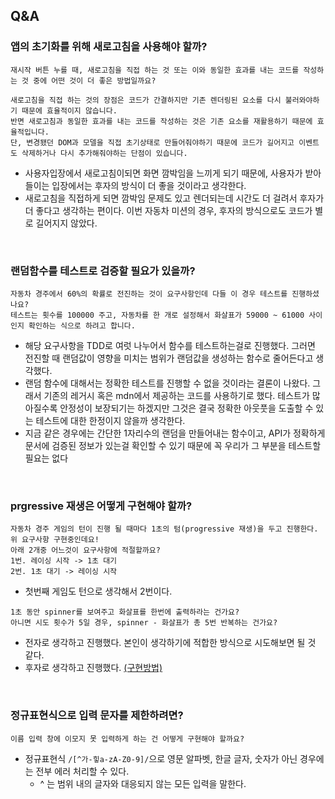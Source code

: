 ## Q&A

### 앱의 초기화를 위해 새로고침을 사용해야 할까?
```
재시작 버튼 누를 때, 새로고침을 직접 하는 것 또는 이와 동일한 효과를 내는 코드를 작성하는 것 중에 어떤 것이 더 좋은 방법일까요?

새로고침을 직접 하는 것의 장점은 코드가 간결하지만 기존 렌더링된 요소를 다시 불러와야하기 때문에 효율적이지 않습니다.
반면 새로고침과 동일한 효과를 내는 코드를 작성하는 것은 기존 요소를 재활용하기 때문에 효율적입니다. 
단, 변경됐던 DOM과 모델을 직접 초기상태로 만들어줘야하기 때문에 코드가 길어지고 이벤트도 삭제하거나 다시 추가해줘야하는 단점이 있습니다.
```
- 사용자입장에서 새로고침이되면 화면 깜박임을 느끼게 되기 때문에, 사용자가 받아들이는 입장에서는 후자의 방식이 더 좋을 것이라고 생각한다. 
- 새로고침을 직접하게 되면 깜박임 문제도 있고 렌더되는데 시간도 더 걸려서 후자가 더 좋다고 생각하는 편이다. 이번 자동차 미션의 경우, 후자의 방식으로도 코드가 별로 길어지지 않았다.

<br />

### 랜덤함수를 테스트로 검증할 필요가 있을까?
```
자동차 경주에서 60%의 확률로 전진하는 것이 요구사항인데 다들 이 경우 테스트를 진행하셨나요?
테스트는 횟수를 100000 주고, 자동차를 한 개로 설정해서 화살표가 59000 ~ 61000 사이인지 확인하는 식으로 하려고 합니다.
```
- 해당 요구사항을 TDD로 여럿 나누어서 함수를 테스트하는걸로 진행했다. 그러면 전진할 때 랜덤값이 영향을 미치는 범위가 랜덤값을 생성하는 함수로 줄어든다고 생각했다.
- 랜덤 함수에 대해서는 정확한 테스트를 진행할 수 없을 것이라는 결론이 나왔다. 그래서 기존의 레거시 혹은 mdn에서 제공하는 코드를 사용하기로 했다. 테스트가 많아질수록 안정성이 보장되기는 하겠지만 그것은 결국 정확한 아웃풋을 도출할 수 있는 테스트에 대한 한정이지 않을까 생각한다.
- 지금 같은 경우에는 간단한 1자리수의 랜덤을 만들어내는 함수이고, API가 정확하게 문서에 검증된 정보가 있는걸 확인할 수 있기 때문에 꼭 우리가 그 부분을 테스트할 필요는 없다

<br />

### prgressive 재생은 어떻게 구현해야 할까?
```
자동차 경주 게임의 턴이 진행 될 때마다 1초의 텀(progressive 재생)을 두고 진행한다.
위 요구사항 구현중인데요!
아래 2개중 어느것이 요구사항에 적절할까요?
1번. 레이싱 시작 -> 1초 대기
2번. 1초 대기 -> 레이싱 시작
```
- 첫번째 게임도 턴으로 생각해서 2번이다.

```
1초 동안 spinner를 보여주고 화살표를 한번에 출력하라는 건가요?
아니면 시도 횟수가 5일 경우, spinner - 화살표가 총 5번 반복하는 건가요?
```
- 전자로 생각하고 진행했다. 본인이 생각하기에 적합한 방식으로 시도해보면 될 것 같다.
- 후자로 생각하고 진행했다. [(구현방법)](https://user-images.githubusercontent.com/60066472/108361067-5b911500-7235-11eb-8b30-2264b1efba0c.png)

<br />

### 정규표현식으로 입력 문자를 제한하려면?
```
이름 입력 창에 이모지 못 입력하게 하는 건 어떻게 구현해야 할까요?
```
- 정규표현식 `/[^가-힣a-zA-Z0-9]/`으로 영문 알파벳, 한글 글자, 숫자가 아닌 경우에는 전부 에러 처리할 수 있다.
  - ^ 는 범위 내의 글자와 대응되지 않는 모든 입력을 말한다.
